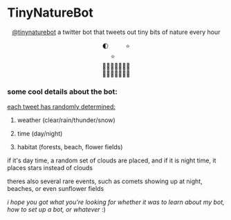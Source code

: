 # TinyNatureBot

<p align="center">
<a href='https://twitter.com/tinynaturebot'>@tinynaturebot</a>
a twitter bot that tweets out tiny bits of nature every hour
</p>

<p align="center">
🌓&nbsp;&nbsp;&nbsp;&nbsp;&nbsp;&nbsp;&nbsp;&nbsp;&nbsp;&nbsp;⭐<br>
&nbsp;&nbsp;&nbsp;&nbsp;&nbsp;⭐&nbsp;&nbsp;&nbsp;&nbsp;&nbsp;&nbsp;&nbsp;&nbsp;&nbsp;
<br>
🌳🌱🌳🌳🌳🌿🌳<br>
🌳🌳🌳🌳🌳🌳🌿
</p>

<h3>some cool details about the bot:</h3>
<span style="text-decoration: underline;">each tweet has randomly determined:</span>

1. weather (clear/rain/thunder/snow)

2. time (day/night)

3. habitat (forests, beach, flower fields)


if it's day time, a random set of clouds are placed, and if it is night time, it places stars instead of clouds

theres also several rare events, such as comets showing up at night, beaches, or even sunflower fields

<i>i hope you got what you're looking for whether it was to learn about my bot, how to set up a bot, or whatever</i>  :)
